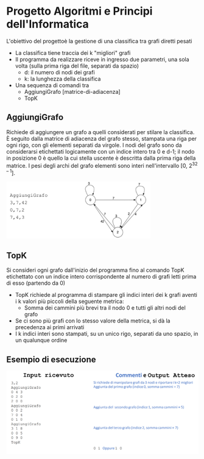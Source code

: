 # Progetto Algoritmi e Principi dell'Informatica

L'obiettivo del progettoè la gestione di una classifica tra grafi diretti pesati

* La classifica tiene traccia dei k "migliori" grafi
* Il programma da realizzare riceve in ingresso due parametri, una sola volta (sulla prima riga del file, separati da spazio)
  * d: il numero di nodi dei grafi
  * k: la lunghezza della classifica
* Una sequenza di comandi tra
  * AggiungiGrafo [matrice-di-adiacenza]
  * TopK

## AggiungiGrafo

Richiede di aggiungere un grafo a quelli considerati per stilare la classifica. 
È seguito dalla matrice di adiacenza del grafo stesso, stampata una riga per ogni rigo, con gli elementi separati da virgole.
I nodi del grafo sono da considerarsi etichettati logicamente con un indice intero tra 0 e d-1; il nodo in posizione 0 è quello la cui stella uscente è descritta dalla prima riga della matrice.
I pesi degli archi del grafo elementi sono interi nell'intervallo [0, 2<sup>32 – 1</sup>].

<img src="https://github.com/Alessandro-Mosconi/Progetto_AlgoritmiEPrincipiInformatica/blob/main/resources/AggiungiGrafo.png" width=75% height=75%>

## TopK

Si consideri ogni grafo dall'inizio del programma fino al comando TopK
etichettato con un indice intero corrispondente al numero di grafi letti
prima di esso (partendo da 0)

* TopK richiede al programma di stampare gli indici interi dei k grafi
  aventi i k valori più piccoli della seguente metrica:
  * Somma dei cammini più brevi tra il nodo 0 e tutti gli altri nodi del grafo
* Se ci sono più grafi con lo stesso valore della metrica, si dà la
  precedenza ai primi arrivati
* I k indici interi sono stampati, su un unico rigo, separati da uno spazio,
  in un qualunque ordine

## Esempio di esecuzione

<img src="https://github.com/Alessandro-Mosconi/Progetto_AlgoritmiEPrincipiInformatica/blob/main/resources/EsempioEsecuzione.png">
